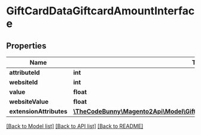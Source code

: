 # GiftCardDataGiftcardAmountInterface

## Properties
Name | Type | Description | Notes
------------ | ------------- | ------------- | -------------
**attributeId** | **int** |  | 
**websiteId** | **int** |  | 
**value** | **float** |  | 
**websiteValue** | **float** |  | 
**extensionAttributes** | [**\TheCodeBunny\Magento2Api\Model\GiftCardDataGiftcardAmountExtensionInterface**](GiftCardDataGiftcardAmountExtensionInterface.md) |  | [optional] 

[[Back to Model list]](../README.md#documentation-for-models) [[Back to API list]](../README.md#documentation-for-api-endpoints) [[Back to README]](../README.md)


